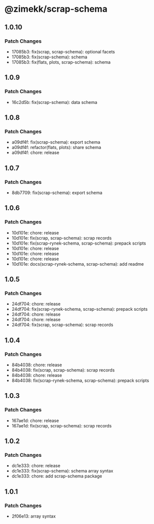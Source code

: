 # @zimekk/scrap-schema

## 1.0.10

### Patch Changes

- 17085b3: fix(scrap, scrap-schema): optional facets
- 17085b3: fix(scrap-schema): schema
- 17085b3: fix(flats, plots, scrap-schema): schema

## 1.0.9

### Patch Changes

- 16c2d5b: fix(scrap-schema): data schema

## 1.0.8

### Patch Changes

- a09df4f: fix(scrap-schema): export schema
- a09df4f: refactor(flats, plots): share schema
- a09df4f: chore: release

## 1.0.7

### Patch Changes

- 8db7709: fix(scrap-schema): export schema

## 1.0.6

### Patch Changes

- 10d101e: chore: release
- 10d101e: fix(scrap, scrap-schema): scrap records
- 10d101e: fix(scrap-rynek-schema, scrap-schema): prepack scripts
- 10d101e: chore: release
- 10d101e: chore: release
- 10d101e: chore: release
- 10d101e: docs(scrap-rynek-schema, scrap-schema): add readme

## 1.0.5

### Patch Changes

- 24df704: chore: release
- 24df704: fix(scrap-rynek-schema, scrap-schema): prepack scripts
- 24df704: chore: release
- 24df704: chore: release
- 24df704: fix(scrap, scrap-schema): scrap records

## 1.0.4

### Patch Changes

- 84b4038: chore: release
- 84b4038: fix(scrap, scrap-schema): scrap records
- 84b4038: chore: release
- 84b4038: fix(scrap-rynek-schema, scrap-schema): prepack scripts

## 1.0.3

### Patch Changes

- 167ae1d: chore: release
- 167ae1d: fix(scrap, scrap-schema): scrap records

## 1.0.2

### Patch Changes

- dc1e333: chore: release
- dc1e333: fix(scrap-schema): schema array syntax
- dc1e333: chore: add scrap-schema package

## 1.0.1

### Patch Changes

- 2f06e13: array syntax

